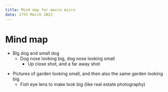 ```yaml
---
title: Mind map for macro micro
date: 17th March 2022
---
```


# Mind map
* Big dog and small dog
    * Dog nose looking big, dog nose looking small
        * Up close shot, and a far away shot
<!-- I kind of like this idea a lot -->
* Pictures of garden looking small, and then also the same garden looking big
    * Fish eye lens to make look big (like real estate photography)
